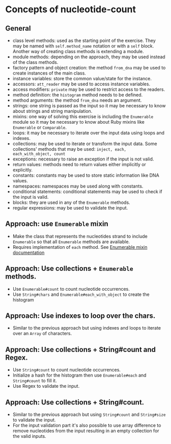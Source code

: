 # Concepts of nucleotide-count

## General

- class level methods: used as the starting point of the exercise. They may be named with `self.method_name` notation or with a `self` block. Another way of creating class methods is extending a module.
- module methods: depending on the approach, they may be used instead of the class methods.
- factory pattern and object creation: the method `from_dna` may be used to create instances of the main class.
- instance variables: store the common value/state for the instance.
- accessors: `att_reader` may be used to access instance variables.
- access modifiers: `private` may be used to restrict access to the readers.
- method definition: the `histogram` method needs to be defined.
- method arguments: the method `from_dna` needs an argument.
- strings: one string is passed as the input so it may be necessary to know about strings and string manipulation.
- mixins: one way of solving this exercise is including the `Enumerable` module so it may be necessary to know about Ruby mixins like `Enumerable` or `Comparable`.
- loops: it may be necessary to iterate over the input data using loops and indexes.
- collections: may be used to iterate or transform the input data. Some collections' methods that may be used: `inject, each, each_with_object, count`
- exceptions: necessary to raise an exception if the input is not valid.
- return values: methods need to return values either implicitly or explicitly.
- constants: constants may be used to store static information like DNA values.
- namespaces: namespaces may be used along with constants.
- conditional statements: conditional statements may be used to check if the input is valid.
- blocks: they are used in any of the `Enumerable` methods.
- regular expressions: may be used to validate the input.

## Approach: use `Enumerable` mixin

- Make the class that represents the nucleotides strand to include `Enumerable` so that all `Enumerable` methods are available.
- Requires implementation of `each` method. See [Enumerable mixin documentation](https://ruby-doc.org/core-2.7.0/Enumerable.html)

## Approach: Use collections + `Enumerable` methods.

- Use `Enumerable#count` to count nucleotide occurrences.
- Use `String#chars` and `Enumerable#each_with_object` to create the histogram

## Approach: Use indexes to loop over the chars.

- Similar to the previous approach but using indexes and loops to iterate over an `Array` of characters.

## Approach: Use collections + String#count and Regex.

- Use `String#count` to count nucleotide occurrences.
- Initialize a hash for the histogram then use `Enumerable#each` and `String#count` to fill it.
- Use Regex to validate the input.

## Approach: Use collections + String#count.
- Similar to the previous approach but using `String#count` and `String#size` to validate the input.
- For the input validation part it's also possible to use array difference to remove nucleotides from the input resulting in an empty collection for the valid inputs.

